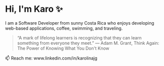 <h1>Hi, I'm Karo ✨</h1>
<p>I am a Software Developer from sunny Costa Rica who enjoys developing web-based applications, coffee, swimming, and traveling.</p>


> “A mark of lifelong learners is recognizing that they can learn something from everyone they meet.”
> ― Adam M. Grant, Think Again: The Power of Knowing What You Don't Know


<p>📫 Reach me: www.linkedin.com/in/karolinajg</p>
